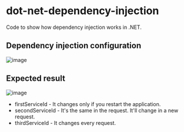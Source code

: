 # dot-net-dependency-injection
Code to show how dependency injection works in .NET.

## Dependency injection configuration ##

![image](https://user-images.githubusercontent.com/72868220/191816160-ed1fde6e-0119-40fc-b3ca-2691e28fd27c.png) <br />

## Expected result ##

![image](https://user-images.githubusercontent.com/72868220/191815224-b290e933-d974-4393-9a41-0bea2d41e2df.png)

- firstServiceId - It changes only if you restart the application. <br />
- secondServiceId - It's the same in the request. It'll change in a new request. <br />
- thirdServiceId - It changes every request. <br />

